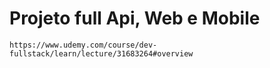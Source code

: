 # Projeto full Api, Web e Mobile
```
https://www.udemy.com/course/dev-fullstack/learn/lecture/31683264#overview
```
